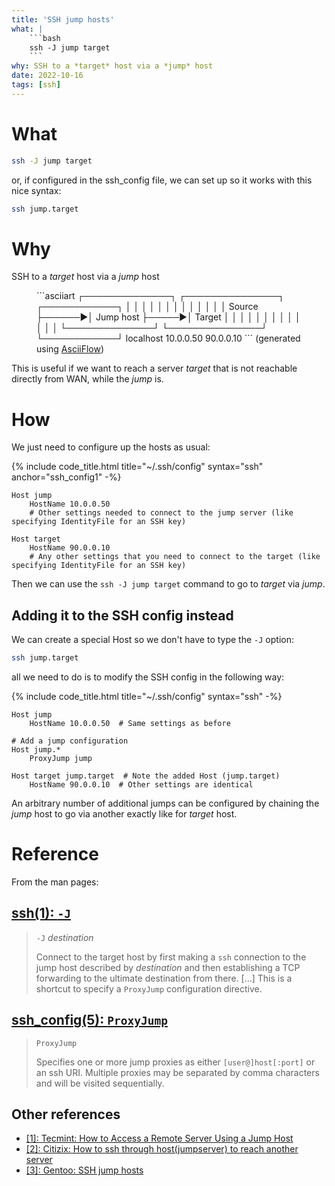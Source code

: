 ```yaml
---
title: 'SSH jump hosts'
what: |
    ```bash
    ssh -J jump target
    ```
why: SSH to a *target* host via a *jump* host
date: 2022-10-16
tags: [ssh]
---
```


# What
```bash
ssh -J jump target
```

or, if configured in the ssh_config file, we can set up so it works with this nice syntax:

```bash
ssh jump.target
```

# Why
SSH to a *target* host via a *jump* host

<figure class="image" markdown="1">
```asciiart
┌──────────────┐       ┌───────────────┐      ┌────────────┐
│              │       │               │      │            │
│              │       │               │      │            │
│    Source    ├──────►│   Jump host   ├─────►│   Target   │
│              │       │               │      │            │
│              │       │               │      │            │
└──────────────┘       └───────────────┘      └────────────┘
   localhost               10.0.0.50            90.0.0.10
```
<figurecaption>(generated using <a href="https://asciiflow.com">AsciiFlow</a>)</figurecaption>
</figure>

This is useful if we want to reach a server *target* that is not reachable directly from WAN, while the *jump* is.

# How
We just need to configure up the hosts as usual:

{% include code_title.html title="~/.ssh/config" syntax="ssh" anchor="ssh_config1" -%}
```ssh
Host jump
    HostName 10.0.0.50
    # Other settings needed to connect to the jump server (like specifying IdentityFile for an SSH key)

Host target
    HostName 90.0.0.10
    # Any other settings that you need to connect to the target (like specifying IdentityFile for an SSH key)
```

Then we can use the `ssh -J jump target` command to go to *target* via *jump*.

## Adding it to the SSH config instead
We can create a special Host so we don't have to type the `-J` option:

```bash
ssh jump.target
```

all we need to do is to modify the SSH config in the following way:

{% include code_title.html title="~/.ssh/config" syntax="ssh" -%}
```ssh
Host jump
    HostName 10.0.0.50  # Same settings as before

# Add a jump configuration
Host jump.*
    ProxyJump jump

Host target jump.target  # Note the added Host (jump.target)
    HostName 90.0.0.10  # Other settings are identical
```

An arbitrary number of additional jumps can be configured by chaining the *jump* host to go via another exactly like for *target* host.

# Reference
From the man pages:

## [ssh(1): `-J`](https://man7.org/linux/man-pages/man1/ssh.1.html)
> `-J` *destination*
>
> Connect to the target host by first making a `ssh` connection to the jump host described by *destination* and then establishing a TCP forwarding to the ultimate destination from there. [...] This is a shortcut to specify a `ProxyJump` configuration directive.

## [ssh_config(5): `ProxyJump`](https://man7.org/linux/man-pages/man5/ssh_config.5.html)

> `ProxyJump`
>
> Specifies one or more jump proxies as either `[user@]host[:port]` or an ssh URI.
> Multiple proxies may be separated by comma characters and will be visited sequentially.

## Other references
* [[1]\: Tecmint: How to Access a Remote Server Using a Jump Host][tecmint]
* [[2]\: Citizix: How to ssh through host(jumpserver) to reach another server][citizix]
* [[3]\: Gentoo: SSH jump hosts][gentoo]

<!-- References !-->
[tecmint]: https://www.tecmint.com/access-linux-server-using-a-jump-host/
[citizix]: https://citizix.com/how-to-ssh-through-hostjumpserver-to-reach-another-server/
[gentoo]: https://wiki.gentoo.org/wiki/SSH_jump_host
